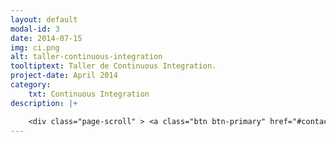 ```yaml
---
layout: default
modal-id: 3
date: 2014-07-15
img: ci.png
alt: taller-continuous-integration
tooltiptext: Taller de Continuous Integration.
project-date: April 2014
category:
    txt: Continuous Integration
description: |+

    <div class="page-scroll" > <a class="btn btn-primary" href="#contact" data-dismiss="modal" data-target="#" > Contáctanos </a></div>
---
```

